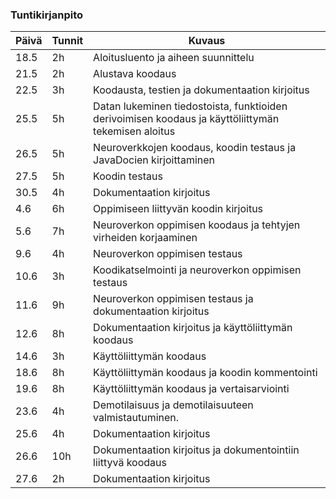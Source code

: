 ### Tuntikirjanpito

Päivä | Tunnit | Kuvaus
------|--------|---------
18.5 | 2h | Aloitusluento ja aiheen suunnittelu
21.5 | 2h | Alustava koodaus
22.5 | 3h | Koodausta, testien ja dokumentaation kirjoitus
25.5 | 5h | Datan lukeminen tiedostoista, funktioiden derivoimisen koodaus ja käyttöliittymän tekemisen aloitus
26.5 | 5h | Neuroverkkojen koodaus, koodin testaus ja JavaDocien kirjoittaminen
27.5 | 5h | Koodin testaus
30.5 | 4h | Dokumentaation kirjoitus
4.6 | 6h | Oppimiseen liittyvän koodin kirjoitus
5.6 | 7h | Neuroverkon oppimisen koodaus ja tehtyjen virheiden korjaaminen 
9.6 | 4h | Neuroverkon oppimisen testaus
10.6 | 3h | Koodikatselmointi ja neuroverkon oppimisen testaus
11.6 | 9h | Neuroverkon oppimisen testaus ja dokumentaation kirjoitus
12.6 | 8h | Dokumentaation kirjoitus ja käyttöliittymän koodaus
14.6 | 3h | Käyttöliittymän koodaus
18.6 | 8h | Käyttöliittymän koodaus ja koodin kommentointi
19.6 | 8h | Käyttöliittymän koodaus ja vertaisarviointi
23.6 | 4h | Demotilaisuus ja demotilaisuuteen valmistautuminen.
25.6 | 4h | Dokumentaation kirjoitus
26.6 | 10h | Dokumentaation kirjoitus ja dokumentointiin liittyvä koodaus
27.6 | 2h | Dokumentaation kirjoitus
